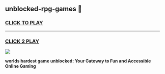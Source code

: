 
## unblocked-rpg-games 👋
<h3>
<a href="https://premium.freeplayer.one?title=unblocked-rpg-games&ref=14F">CLICK TO PLAY</a></h3>
<hr>

<h3>
<a href="https://premium.freeplayer.one?title=unblocked-rpg-games&ref=14F">CLICK 2 PLAY</a>
  
</h3>

<a href="https://premium.freeplayer.one?title=unblocked-rpg-games&ref=12F/"><img src="https://clearcache.store/games.png"></a>


**worlds hardest game unblocked: Your Gateway to Fun and Accessible Online Gaming**
